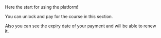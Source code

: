 Here the start for using the platform!

You can unlock and pay for the course in this section.

Also you can see the expiry date of your payment and will be able to renew it. 
